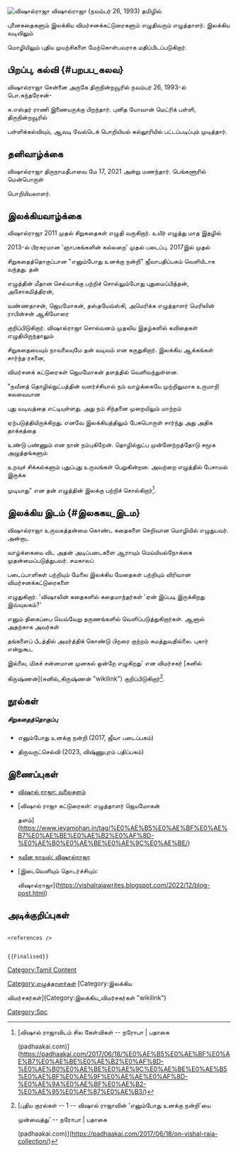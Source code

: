 ![விஷால்ராஜா](Vish_(1).jpg "விஷால்ராஜா") விஷால்ராஜா (நவம்பர் 26, 1993) தமிழில்
புனைகதைகளும் இலக்கிய விமர்சனக்கட்டுரைகளும் எழுதிவரும் எழுத்தாளர். இலக்கிய வடிவிலும்
மொழியிலும் புதிய முயற்சிகளை மேற்கொள்பவராக மதிப்பிடப்படுகிறார்.

## பிறப்பு, கல்வி {#பறபப_கலவ}

விஷால்ராஜா சென்னை அருகே திருநின்றவூரில் நவம்பர் 26, 1993-ல் பொ.சுந்தரேசன்-
சு.எஸ்தர் ராணி இணையருக்கு பிறந்தார். புனித யோவான் மெட்ரிக் பள்ளி, திருநின்றவூரில்
பள்ளிக்கல்வியும், ஆவடி வேல்டெக் பொறியியல் கல்லூரியில் பட்டப்படிப்பும் முடித்தார்.

## தனிவாழ்க்கை

விஷால்ராஜா திருநாமதீபாவை மே 17, 2021 அன்று மணந்தார். பெங்களூரில் மென்பொருள்
பொறியியலாளர்.

## இலக்கியவாழ்க்கை

விஷால்ராஜா 2011 முதல் சிறுகதைகள் எழுதி வருகிறார். உயிர் எழுத்து மாத இதழில்
2013-ல் பிரசுரமான \'ஞாபகங்களின் கல்லறை' முதல் படைப்பு. 2017இல் முதல்
சிறுகதைத்தொகுப்பான "எனும்போது உனக்கு நன்றி" ஜீவாபதிப்பகம் வெளியீடாக வந்தது. தன்
எழுத்தின் மீதான செல்வாக்கு பற்றிச் சொல்லும்போது புதுமைப்பித்தன், அசோகமித்திரன்,
வண்ணதாசன், ஜெயமோகன், தஸ்தயேவ்ஸ்கி, அமெரிக்க எழுத்தாளர் மெரிலின் ராபின்சன் ஆகியோரை
குறிப்பிடுகிறார். விஷால்ராஜா சொல்வனம் முதலிய இதழ்களில் கவிதைகள் எழுதியிருந்தாலும்
சிறுகதையையும் நாவலையுமே தன் வடிவம் என கருதுகிறார். இலக்கிய ஆக்கங்கள் சார்ந்த ரசனை,
விமர்சனக் கட்டுரைகள் ஜெயமோகன் தளத்தில் வெளிவந்துள்ளன.

\"நவீனத் தொழில்நுட்பத்தின் வளர்ச்சியால் நம் வாழ்க்கையே முற்றிலுமாக உருமாறி கலவையான
புது வடிவத்தை எட்டியுள்ளது. அது நம் சிந்தனை முறையிலும் மாற்றம்
ஏற்படுத்தியிருக்கிறது. எனவே இலக்கியத்திலும் பேசுபொருள் சார்ந்து அது அதிக தாக்கத்தை
உண்டு பண்ணும் என நான் நம்புகிறேன். தொழில்நுட்ப முன்னேற்றத்தோடு சமூக அழுத்தங்களும்
உறவுச் சிக்கல்களும் புதுப்புது உருவங்கள் பெறுகின்றன. அவற்றை எழுத்தில் பேசாமல் இருக்க
முடியாது\" என தன் எழுத்தின் இலக்கு பற்றிச் சொல்கிறார்[^1].

## இலக்கிய இடம் {#இலககய_இடம}

விஷால்ராஜா உருவகத்தன்மை கொண்ட கதைகளை செறிவான மொழியில் எழுதுபவர். அன்றாட
வாழ்க்கையை விட அதன் அடிப்படைகளை ஆராயும் மெய்யியல்நோக்கை முதன்மைப்படுத்துபவர். சமகாலப்
படைப்பாளிகள் பற்றியும் மேலை இலக்கிய மேதைகள் பற்றியும் விரிவான விமர்சனக்கட்டுரைகளை
எழுதுகிறார். 'விஷாலின் கதைகளில் கதைமாந்தர்கள் \'ஏன் இப்படி இருக்கிறது இவ்வுலகம்?'
எனும் திகைப்பை வெவ்வேறு தருணங்களில் வெளிப்படுத்துகிறார்கள். ஆனால் அதற்காக அவர்கள்
தங்களைப் பீடத்தில் அமர்த்திக் கொண்டு பிறரை குற்றம் சுமத்துவதில்லை. புகார் என்றுகூட
இல்லை, மிகச் சன்னமான முனகல் ஒன்றே எழுகிறது' என விமர்சகர் [சுனில்
கிருஷ்ணன்](சுனில்_கிருஷ்ணன் "wikilink") குறிப்பிடுகிறார்[^2].

## நூல்கள்

##### சிறுகதைத்தொகுப்பு

-   எனும்போது உனக்கு நன்றி (2017, ஜீவா படைப்பகம்)
-   திருவருட்செல்வி (2023, விஷ்ணுபுரம் பதிப்பகம்)

## இணைப்புகள்

-   [விஷால் ராஜா: வலைதளம்](https://vishalrajawrites.blogspot.com/)
-   [விஷால் ராஜா கட்டுரைகள்: எழுத்தாளர் ஜெயமோகன்
    தளம்](https://www.jeyamohan.in/tag/%E0%AE%B5%E0%AE%BF%E0%AE%B7%E0%AE%BE%E0%AE%B2%E0%AF%8D-%E0%AE%B0%E0%AE%BE%E0%AE%9C%E0%AE%BE/)
-   [நவீன நாவல்: விஷால்ராஜா](https://www.jeyamohan.in/110146/)
-   [இடைவெளியும் தொடர்ச்சியும்:
    விஷால்ராஜா](https://vishalrajawrites.blogspot.com/2022/12/blog-post.html)

## அடிக்குறிப்புகள்

```{=html}
<references />
```
```{=mediawiki}
{{Finalised}}
```
[Category:Tamil Content](Category:Tamil_Content "wikilink")
[Category:எழுத்தாளர்கள்](Category:எழுத்தாளர்கள் "wikilink") [Category:இலக்கிய
விமர்சகர்கள்](Category:இலக்கிய_விமர்சகர்கள் "wikilink")
[Category:Spc](Category:Spc "wikilink")

[^1]: [விஷால் ராஜாவிடம் சில கேள்விகள் -- நரோபா \| பதாகை
    (padhaakai.com)](https://padhaakai.com/2017/06/18/%E0%AE%B5%E0%AE%BF%E0%AE%B7%E0%AE%BE%E0%AE%B2%E0%AF%8D-%E0%AE%B0%E0%AE%BE%E0%AE%9C%E0%AE%BE%E0%AE%B5%E0%AE%BF%E0%AE%9F%E0%AE%AE%E0%AF%8D-%E0%AE%9A%E0%AE%BF%E0%AE%B2-%E0%AE%95%E0%AF%87%E0%AE%B3/)

[^2]: ​[புதிய குரல்கள் -- 1 -- விஷால் ராஜாவின் \'எனும்போது உனக்கு நன்றி'யை
    முன்வைத்து' -- நரோபா \| பதாகை
    (padhaakai.com)](https://padhaakai.com/2017/06/18/on-vishal-raja-collection/)
